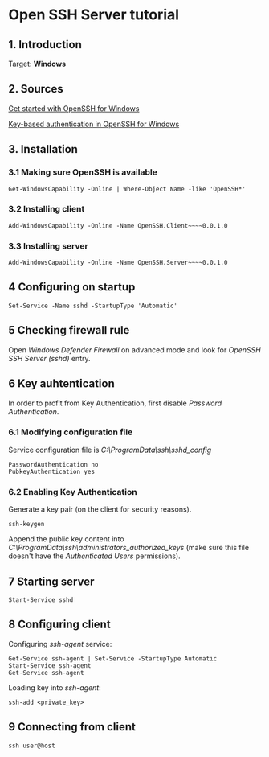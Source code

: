 # Open SSH Server tutorial

## 1. Introduction

Target: **Windows**

## 2. Sources
[Get started with OpenSSH for Windows](https://learn.microsoft.com/en-us/windows-server/administration/openssh/openssh_install_firstuse?tabs=gui)

[Key-based authentication in OpenSSH for Windows](https://learn.microsoft.com/en-us/windows-server/administration/openssh/openssh_keymanagement)

## 3. Installation
### 3.1 Making sure OpenSSH is available
```
Get-WindowsCapability -Online | Where-Object Name -like 'OpenSSH*'
```

### 3.2 Installing client
```
Add-WindowsCapability -Online -Name OpenSSH.Client~~~~0.0.1.0
```

### 3.3 Installing server
```
Add-WindowsCapability -Online -Name OpenSSH.Server~~~~0.0.1.0
```

## 4 Configuring on startup
```
Set-Service -Name sshd -StartupType 'Automatic'
```

## 5 Checking firewall rule
Open *Windows Defender Firewall* on advanced mode and look for *OpenSSH SSH Server (sshd)* entry.

## 6 Key auhtentication
In order to profit from Key Authentication, first disable *Password Authentication*.

### 6.1 Modifying configuration file
Service configuration file is *C:\ProgramData\ssh\sshd_config*
```
PasswordAuthentication no
PubkeyAuthentication yes
```

### 6.2 Enabling Key Authentication
Generate a key pair (on the client for security reasons).
```
ssh-keygen
```
Append the public key content into *C:\ProgramData\ssh\administrators_authorized_keys* (make sure this file doesn't have the *Authenticated Users* permissions).

## 7 Starting server
```
Start-Service sshd
```

## 8 Configuring client
Configuring *ssh-agent* service:
```
Get-Service ssh-agent | Set-Service -StartupType Automatic
Start-Service ssh-agent
Get-Service ssh-agent
```

Loading key into *ssh-agent*:
```
ssh-add <private_key>
```

## 9 Connecting from client
```
ssh user@host
```

